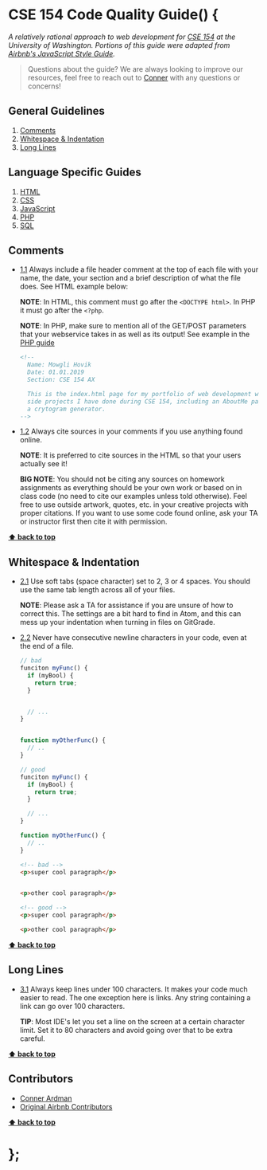 # CSE 154 Code Quality Guide() {

*A relatively rational approach to web development for [CSE 154](https://cs.washington.edu/154) at the University of Washington. Portions of this guide were adapted from [Airbnb's JavaScript Style Guide](https://github.com/airbnb/javascript).*

> Questions about the guide? We are always looking to improve our resources, feel free to reach out to [Conner](mailto:ardmanc@uw.edu) with any questions or concerns!

## General Guidelines

  1. [Comments](#comments)
  1. [Whitespace & Indentation](#whitespace--indentation)
  1. [Long Lines](#long-lines)

## Language Specific Guides
  1. [HTML](HTML.md)
  1. [CSS](CSS.md)
  1. [JavaScript](javascript.md)
  1. [PHP](PHP.md)
  1. [SQL](SQL.md)

## Comments

  <a name="comments-header"></a><a name="1.1"></a>
  - [1.1](#comments-header) Always include a file header comment at the top of each file with your name, the date, your section and a brief description of what the file does. See HTML example below:

    **NOTE**: In HTML, this comment must go after the `<DOCTYPE html>`. In PHP it must go after the `<?php`.

    **NOTE**: In PHP, make sure to mention all of the GET/POST parameters that your webservice takes in as well as its output! See example in the [PHP guide](PHP.md/#comments-header)

    ```html
    <!--
      Name: Mowgli Hovik
      Date: 01.01.2019
      Section: CSE 154 AX

      This is the index.html page for my portfolio of web development work. It includes links to
      side projects I have done during CSE 154, including an AboutMe page, a blog template, and 
      a crytogram generator.
    -->
    ```

  <a name="comments-sources"></a><a name="1.2"></a>
  - [1.2](#comments-sources) Always cite sources in your comments if you use anything found online.

    **NOTE**: It is preferred to cite sources in the HTML so that your users actually see it!

    **BIG NOTE**: You should not be citing any sources on homework assignments as everything should be
    your own work or based on in class code (no need to cite our examples unless told otherwise). Feel free
    to use outside artwork, quotes, etc. in your creative projects with proper citations. If you want to use some
    code found online, ask your TA or instructor first then cite it with permission.

**[⬆ back to top](#table-of-contents)**

## Whitespace & Indentation

  <a name="whitespace-spaces"></a><a name="2.1"></a>
  - [2.1](#whitespace-spaces) Use soft tabs (space character) set to 2, 3 or 4 spaces. You should use the same tab length across all of your files.

    **NOTE**: Please ask a TA for assistance if you are unsure of how to correct this. The settings are a bit hard to find in Atom, and this can mess up your indentation when turning in files on GitGrade.

  <a name="whitespace-newline-at-end"></a><a name="2.2"></a>
  - [2.2](#whitespace-newline-at-end) Never have consecutive newline characters in your code, even at the end of a file.

    ```javascript
    // bad
    funciton myFunc() {
      if (myBool) {
        return true;
      }


      // ...
    }


    function myOtherFunc() {
      // ..
    }
    ```

    ```javascript
    // good
    funciton myFunc() {
      if (myBool) {
        return true;
      }

      // ...
    }

    function myOtherFunc() {
      // ..
    }
    ```

    ```html
    <!-- bad -->
    <p>super cool paragraph</p>


    <p>other cool paragraph</p>
    ```

    ```html
    <!-- good -->
    <p>super cool paragraph</p>

    <p>other cool paragraph</p>
    ```

**[⬆ back to top](#table-of-contents)**

## Long Lines

  <a name="short-lines"></a><a name="3.1"></a>
  - [3.1](#short-lines) Always keep lines under 100 characters. It makes your code much easier to read. The one exception here is links. Any string containing a link can go over 100 characters.

    **TIP**: Most IDE's let you set a line on the screen at a certain character limit. Set it to 80 characters and avoid going over that to be extra careful.

**[⬆ back to top](#table-of-contents)**

## Contributors
  - [Conner Ardman](mailto:ardmanc@uw.edu)
  - [Original Airbnb Contributors](https://github.com/airbnb/javascript/graphs/contributors)

**[⬆ back to top](#table-of-contents)**

# };
